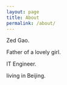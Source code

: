 ```yaml
---
layout: page
title: About
permalink: /about/
---
```


Zed Gao.

Father of a lovely girl.

IT Engineer.

living in Beijing.
